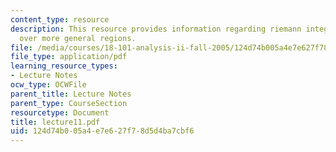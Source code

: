 ```yaml
---
content_type: resource
description: This resource provides information regarding riemann integral and integration
  over more general regions.
file: /media/courses/18-101-analysis-ii-fall-2005/124d74b005a4e7e627f78d5d4ba7cbf6_lecture11.pdf
file_type: application/pdf
learning_resource_types:
- Lecture Notes
ocw_type: OCWFile
parent_title: Lecture Notes
parent_type: CourseSection
resourcetype: Document
title: lecture11.pdf
uid: 124d74b0-05a4-e7e6-27f7-8d5d4ba7cbf6
---
```

